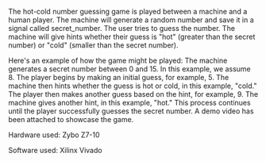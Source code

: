 The hot-cold number guessing game is played between a machine and a human player. The machine will generate a random number and save it in a signal called secret_number. The user tries to guess the number. The machine will give hints whether their guess is "hot" (greater than the secret number) or "cold" (smaller than the secret number).

Here's an example of how the game might be played:
The machine generates a secret number between 0 and 15. In this example, we assume 8.
The player begins by making an initial guess, for example, 5.
The machine then hints whether the guess is hot or cold, in this example, "cold."
The player then makes another guess based on the hint, for example, 9.
The machine gives another hint, in this example, "hot."
This process continues until the player successfully guesses the secret number. A demo video has been attached to showcase the game.

Hardware used:
Zybo Z7-10

Software used:
Xilinx Vivado
